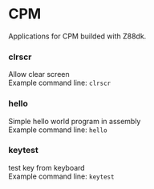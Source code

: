 # CPM
 Applications for CPM builded with Z88dk.  

 ### clrscr  
 Allow clear screen  
 Example command line: `clrscr`  

 ### hello  
 Simple hello world program in assembly  
 Example command line: `hello` 

 ### keytest  
 test key from keyboard  
 Example command line: `keytest` 

